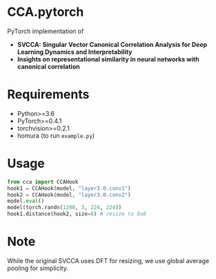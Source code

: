 # CCA.pytorch

PyTorch implementation of 
* **﻿SVCCA: Singular Vector Canonical Correlation Analysis for Deep Learning Dynamics and Interpretability** 
* **﻿Insights on representational similarity in neural networks with canonical correlation**

# Requirements

* Python>=3.6
* PyTorch>=0.4.1
* torchvision>=0.2.1
* homura (to run `example.py`)

# Usage

```python
from cca import CCAHook
hook1 = CCAHook(model, "layer3.0.conv1")
hook2 = CCAHook(model, "layer3.0.conv2")
model.eval()
model(torch.randn(1200, 3, 224, 224))
hook1.distance(hook2, size=8) # resize to 8x8
```

# Note

While the original SVCCA uses DFT for resizing, we use global average pooling for simplicity.